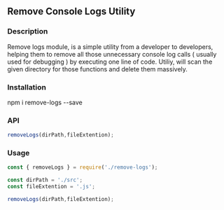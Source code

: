 ## Remove Console Logs Utility

### Description
Remove logs module, is a simple utility from a developer to developers, helping them to remove all those unnecessary console log calls ( usually used for debugging ) by executing one line of code. Utiliy, will scan the given directory for those functions and delete them massively.

### Installation
npm i remove-logs --save

### API
```javascript
removeLogs(dirPath,fileExtention);
```

### Usage
```javascript
const { removeLogs } = require('./remove-logs');

const dirPath = './src';
const fileExtention = '.js';

removeLogs(dirPath,fileExtention);
```
